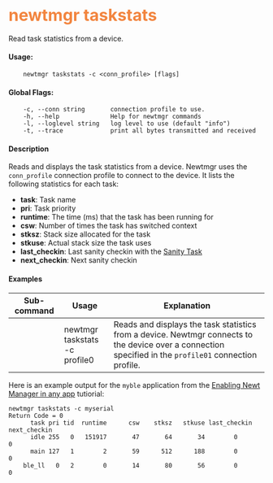 ## <font color="#F2853F" style="font-size:24pt">newtmgr taskstats </font>
Read task statistics from a device.

#### Usage:

```no-highlight
    newtmgr taskstats -c <conn_profile> [flags] 
```

#### Global Flags:

```no-highlight
    -c, --conn string       connection profile to use.
    -h, --help              Help for newtmgr commands
    -l, --loglevel string   log level to use (default "info")
    -t, --trace             print all bytes transmitted and received
```

#### Description
Reads and displays the task statistics from a device. Newtmgr uses the `conn_profile` connection profile to connect to the device.  It lists the following statistics for each task: 

* **task**: Task name
* **pri**:  Task priority
* **runtime**: The time (ms) that the task has been running for
* **csw**: Number of times the task has switched context
* **stksz**: Stack size allocated for the task 
* **stkuse**: Actual stack size the task uses
* **last_checkin**: Last sanity checkin with the [Sanity Task](/os/core_os/sanity/sanity.md)
* **next_checkin**: Next sanity checkin


#### Examples

Sub-command  | Usage                  | Explanation
-------------| -----------------------|-----------------
             | newtmgr taskstats<br>-c profile0 | Reads and displays the task statistics from a device. Newtmgr connects to the device over a connection specified in the `profile01` connection profile.

Here is an example output for the `myble` application from the [Enabling Newt Manager in any app](/os/tutorials/add_newtmgr.md) tutiorial:

```no-highlight
newtmgr taskstats -c myserial 
Return Code = 0
      task pri tid  runtime      csw    stksz   stkuse last_checkin next_checkin
      idle 255   0   151917       47       64       34        0        0
      main 127   1        2       59      512      188        0        0
    ble_ll   0   2        0       14       80       56        0        0
```
